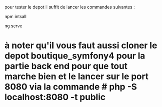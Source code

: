 pour tester le depot il suffit de lancer les commandes suivantes :

npm intsall

ng serve


# à noter qu'il vous faut aussi cloner le depot boutique_symfony4 pour la partie back end pour que tout marche bien et le lancer sur le port 8080 via la commande # php -S localhost:8080 -t public
